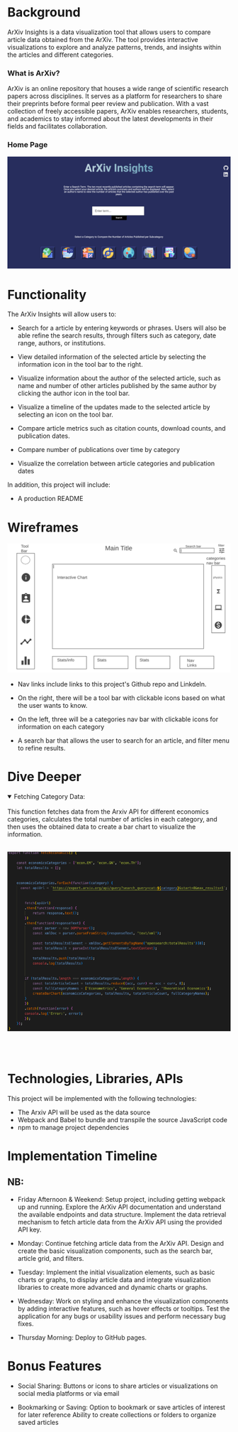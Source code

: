 # Background

ArXiv Insights is a data visualization tool that allows users to compare article data obtained from the ArXiv. The tool provides interactive visualizations to explore and analyze patterns, trends, and insights within the articles and different categories.

### What is ArXiv?

ArXiv is an online repository that houses a wide range of scientific research papers across disciplines. It serves as a platform for researchers to share their preprints before formal peer review and publication. With a vast collection of freely accessible papers, ArXiv enables researchers, students, and academics to stay informed about the latest developments in their fields and facilitates collaboration. 



### Home Page 

![HomeIMG](images/ArXiv-HomePage.png)




# Functionality

The ArXiv Insights will allow users to:

- Search for a article by entering keywords or phrases. Users will also be able refine the search results, through filters such as  category, date range, authors, or institutions.

- View detailed information of the selected article by selecting the information icon in the tool bar to the right. 

- Visualize information about the author of the selected article, such as name and number of other articles published by the same author by clicking the author icon in the tool bar. 

- Visualize a timeline of the updates made to the selected article by selecting an icon on the tool bar.

-  Compare article metrics such as citation counts, download counts, and publication dates.

- Compare number of publications over time by category 

- Visualize the correlation between article categories and publication dates 


In addition, this project will include:
- A production README



# Wireframes

![Screenshot](/images/wireframe.png)


- Nav links include links to this project's Github repo and Linkdeln.

- On the right, there will be a tool bar with clickable icons based on what the user wants to know.

- On the left, three will be a categories nav bar with clickable icons for information on each category

- A search bar that allows the user to search for an article, and filter menu to refine results. 

# Dive Deeper 

<details open>
<summary>Fetching Category Data:</summary>
<br>
This function fetches data from the Arxiv API for different economics categories, calculates the total number of articles in each category, and then uses the obtained data to create a bar chart to visualize the information. 
<br>
<br>

![ArXivIMG](images/ArXiv-EconCode.png)
</details>

<br>
<br>



# Technologies, Libraries, APIs

This project will be implemented with the following technologies:

- The Arxiv API will be used as the data source
- Webpack and Babel to bundle and transpile the source JavaScript code
- npm to manage project dependencies



# Implementation Timeline

## NB:

- Friday Afternoon & Weekend: Setup project, including getting webpack up and running. Explore the ArXiv API documentation and understand the available endpoints and data structure. Implement the data retrieval mechanism to fetch article data from the ArXiv API using the provided API key.

- Monday: Continue fetching article data from the ArXiv API. Design and create the basic visualization components, such as the search bar, article grid, and filters.

- Tuesday: Implement the initial visualization elements, such as basic charts or graphs, to display article data and integrate visualization libraries to create more advanced and dynamic charts or graphs.

- Wednesday: Work on styling and enhance the visualization components by adding interactive features, such as hover effects or tooltips. Test the application for any bugs or usability issues and perform necessary bug fixes.

- Thursday Morning: Deploy to GitHub pages. 



# Bonus Features

- Social Sharing: Buttons or icons to share articles or visualizations on social media platforms or via email

- Bookmarking or Saving: Option to bookmark or save articles of interest for later reference Ability to create collections or folders to organize saved articles